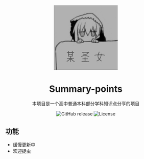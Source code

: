<div align="center">
  <img src="docs/images/logo.png" alt="Logo" width="200">
  <h1>Summary-points</h1>
  <p>本项目是一个高中普通本科部分学科知识点分享的项目</p>
  <p>
    <img src="https://img.shields.io/github/v/release/用户名/仓库名" alt="GitHub release">
    <img src="https://img.shields.io/github/license/用户名/仓库名" alt="License">
  </p>
</div>

## 功能
- 缓慢更新中
- 欢迎捉虫
